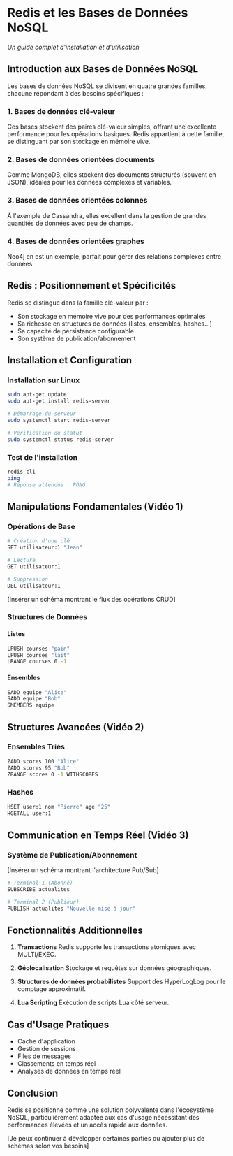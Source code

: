 # Redis et les Bases de Données NoSQL
*Un guide complet d'installation et d'utilisation*

## Introduction aux Bases de Données NoSQL

Les bases de données NoSQL se divisent en quatre grandes familles, chacune répondant à des besoins spécifiques :

### 1. Bases de données clé-valeur
Ces bases stockent des paires clé-valeur simples, offrant une excellente performance pour les opérations basiques. Redis appartient à cette famille, se distinguant par son stockage en mémoire vive.

### 2. Bases de données orientées documents 
Comme MongoDB, elles stockent des documents structurés (souvent en JSON), idéales pour les données complexes et variables.

### 3. Bases de données orientées colonnes
À l'exemple de Cassandra, elles excellent dans la gestion de grandes quantités de données avec peu de champs.

### 4. Bases de données orientées graphes
Neo4j en est un exemple, parfait pour gérer des relations complexes entre données.

## Redis : Positionnement et Spécificités

Redis se distingue dans la famille clé-valeur par :
- Son stockage en mémoire vive pour des performances optimales
- Sa richesse en structures de données (listes, ensembles, hashes...)
- Sa capacité de persistance configurable
- Son système de publication/abonnement

## Installation et Configuration

### Installation sur Linux
```bash
sudo apt-get update
sudo apt-get install redis-server

# Démarrage du serveur
sudo systemctl start redis-server

# Vérification du statut
sudo systemctl status redis-server
```

### Test de l'installation
```bash
redis-cli
ping
# Réponse attendue : PONG
```

## Manipulations Fondamentales (Vidéo 1)

### Opérations de Base
```bash
# Création d'une clé
SET utilisateur:1 "Jean"

# Lecture
GET utilisateur:1

# Suppression
DEL utilisateur:1
```

[Insérer un schéma montrant le flux des opérations CRUD]

### Structures de Données

#### Listes
```bash
LPUSH courses "pain"
LPUSH courses "lait"
LRANGE courses 0 -1
```

#### Ensembles
```bash
SADD equipe "Alice"
SADD equipe "Bob"
SMEMBERS equipe
```

## Structures Avancées (Vidéo 2)

### Ensembles Triés
```bash
ZADD scores 100 "Alice"
ZADD scores 95 "Bob"
ZRANGE scores 0 -1 WITHSCORES
```

### Hashes
```bash
HSET user:1 nom "Pierre" age "25"
HGETALL user:1
```

## Communication en Temps Réel (Vidéo 3)

### Système de Publication/Abonnement
[Insérer un schéma montrant l'architecture Pub/Sub]

```bash
# Terminal 1 (Abonné)
SUBSCRIBE actualites

# Terminal 2 (Publieur)
PUBLISH actualites "Nouvelle mise à jour"
```

## Fonctionnalités Additionnelles

1. **Transactions**
Redis supporte les transactions atomiques avec MULTI/EXEC.

2. **Géolocalisation**
Stockage et requêtes sur données géographiques.

3. **Structures de données probabilistes**
Support des HyperLogLog pour le comptage approximatif.

4. **Lua Scripting**
Exécution de scripts Lua côté serveur.

## Cas d'Usage Pratiques

- Cache d'application
- Gestion de sessions
- Files de messages
- Classements en temps réel
- Analyses de données en temps réel

## Conclusion

Redis se positionne comme une solution polyvalente dans l'écosystème NoSQL, particulièrement adaptée aux cas d'usage nécessitant des performances élevées et un accès rapide aux données.

[Je peux continuer à développer certaines parties ou ajouter plus de schémas selon vos besoins]

